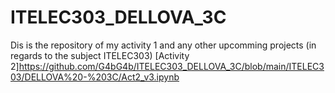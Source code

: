 # ITELEC303_DELLOVA_3C

Dis is the repository of my activity 1 and any other upcomming projects (in regards to the subject ITELEC303)
[Activity 2]https://github.com/G4bG4b/ITELEC303_DELLOVA_3C/blob/main/ITELEC303/DELLOVA%20-%203C/Act2_v3.ipynb
